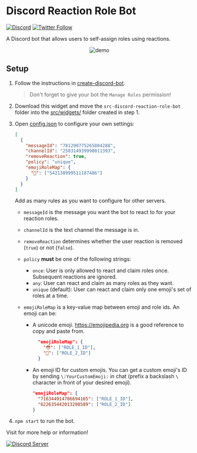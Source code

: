 # Discord Reaction Role Bot

[![Discord](https://discord.com/api/guilds/258167954913361930/embed.png)](https://discord.gg/WjEFnzC) [![Twitter Follow](https://img.shields.io/twitter/follow/peterthehan.svg?style=social)](https://twitter.com/peterthehan)

A Discord bot that allows users to self-assign roles using reactions.

<div align="center">
  <img
    src="https://raw.githubusercontent.com/peterthehan/discord-reaction-role-bot/master/assets/demo.gif"
    alt="demo"
  />
</div>

## Setup

1. Follow the instructions in [create-discord-bot](https://github.com/peterthehan/create-discord-bot).

   > Don't forget to give your bot the `Manage Roles` permission!

2. Download this widget and move the `src-discord-reaction-role-bot` folder into the [src/widgets/](https://github.com/peterthehan/create-discord-bot/tree/master/app/src/widgets) folder created in step 1.

3. Open [config.json](https://github.com/peterthehan/discord-reaction-role-bot/blob/master/config.json) to configure your own settings:

   ```json
   [
     {
       "messageId": "781290775265804288",
       "channelId": "258314939998011393",
       "removeReaction": true,
       "policy": "unique",
       "emojiRoleMap": {
         "🎉": ["542138999511187486"]
       }
     }
   ]
   ```

   Add as many rules as you want to configure for other servers.

   - `messageId` is the message you want the bot to react to for your reaction roles.
   - `channelId` is the text channel the message is in.
   - `removeReaction` determines whether the user reaction is removed (`true`) or not (`false`).
   - `policy` **must** be one of the following strings:

     - `once`: User is only allowed to react and claim roles once. Subsequent reactions are ignored.
     - `any`: User can react and claim as many roles as they want.
     - `unique` (default): User can react and claim only one emoji's set of roles at a time.

   - `emojiRoleMap` is a key-value map between emoji and role ids. An emoji can be:

     - A unicode emoji. https://emojipedia.org is a good reference to copy and paste from.

       ```json
         "emojiRoleMap": {
           "😳": ["ROLE_1_ID"],
           "🥺": ["ROLE_2_ID"]
         }
       ```

     - An emoji ID for custom emojis. You can get a custom emoji's ID by sending `\:YourCustomEmoji:` in chat (prefix a backslash `\` character in front of your desired emoji).

       ```json
       "emojiRoleMap": {
         "716344914706694165": ["ROLE_1_ID"],
         "622635442013208589": ["ROLE_2_ID"]
       }
       ```

4. `npm start` to run the bot.

Visit for more help or information!

<a href="https://discord.gg/WjEFnzC">
  <img src="https://discordapp.com/api/guilds/258167954913361930/embed.png?style=banner2" title="Discord Server"/>
</a>
